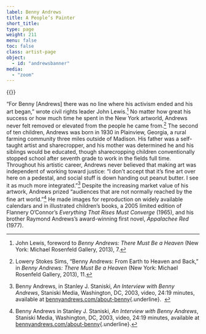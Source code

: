 ```yaml
---
label: Benny Andrews
title: A People’s Painter
short_title:
type: page
weight: 211
menu: false
toc: false
class: artist-page
object:
  - id: "andrewsbanner"
media:
  - "zoom"
---
```

{{<q-figure id="andrewsbanner">}}

“For Benny [Andrews] there was no line where his activism ended and his art began,” wrote civil rights leader John Lewis.[^1] No matter how great his success or how much time he spent in the New York artworld, Andrews never felt removed or elevated from the people he came from.[^2] The second of ten children, Andrews was born in 1930 in Plainview, Georgia, a rural farming community three miles outside of Madison. His father was a self-taught artist and sharecropper, and his mother was determined he and his siblings would be educated, though sharecropping children conventionally stopped school after seventh grade to work in the fields full time. Throughout his artistic career, Andrews never believed that making art was independent of working toward justice: “I don’t accept that it’s fine art over here on a pedestal, and social stuff is down handing out peanut butter. I see it as much more integrated.”[^3] Despite the increasing market value of his artwork, Andrews prized “audiences that are not normally reached by the fine art world.”[^4] He made images for reproduction on widely available calendars and in illustrated children’s books, a 2005 limited edition of Flannery O’Connor’s *Everything That Rises Must Converge* (1965), and his brother Raymond Andrews’s award-winning first novel, *Appalachee Red* (1977).

[^1]: John Lewis, foreword to *Benny Andrews: There Must Be a Heaven* (New York: Michael Rosenfeld Gallery, 2013), 7.

[^2]: Lowery Stokes Sims, “Benny Andrews: From Earth to Heaven and Back,” in *Benny Andrews: There Must Be a Heaven* (New York: Michael Rosenfeld Gallery, 2013), 11.

[^3]: Benny Andrews, in Stanley J. Staniski, *An Interview with Benny Andrews*, Staniski Media, Washington, DC, 2003, video, 24:19 minutes, available at [bennyandrews.com/about-benny](http://www.bennyandrews.com/about-benny){.underline}.  

[^4]: Benny Andrews in Stanley J. Staniski, *An Interview with Benny Andrews*, Staniski Media, Washington, DC, 2003, video, 24:19 minutes, available at [bennyandrews.com/about-benny](http://www.bennyandrews.com/about-benny){.underline}.
